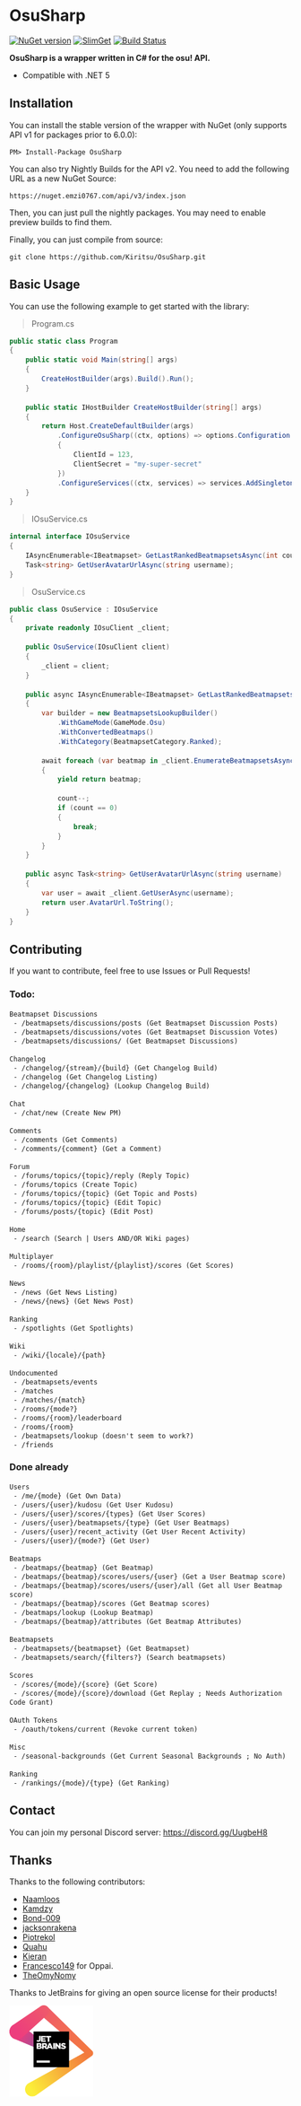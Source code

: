 # OsuSharp

[![NuGet version](https://badge.fury.io/nu/OsuSharp.svg)](https://badge.fury.io/nu/OsuSharp)
[![SlimGet](https://img.shields.io/badge/dynamic/json.svg?color=blue&label=slimget&query=%24.items%5B-1%3A%5D.upper&url=https%3A%2F%2Fnuget.emzi0767.com%2Fapi%2Fv3%2Fregistration%2FSemVer2%2Fosusharp%2Findex.json)](https://nuget.emzi0767.com/gallery/search?q=OsuSharp&pre=true)
[![Build Status](https://dev.azure.com/allanmercou/OsuSharp/_apis/build/status/Kiritsu.OsuSharp?branchName=feature%2Fapi-v2)](https://dev.azure.com/allanmercou/OsuSharp/_build/latest?definitionId=11&branchName=feature%2Fapi-v2)

**OsuSharp is a wrapper written in C# for the osu! API.**

- Compatible with .NET 5

## Installation

You can install the stable version of the wrapper with NuGet (only supports API v1 for packages prior to 6.0.0):

```
PM> Install-Package OsuSharp
```

You can also try Nightly Builds for the API v2. You need to add the following URL as a new NuGet Source:

```
​https://nuget.emzi0767.com/api/v3/index.json
```

Then, you can just pull the nightly packages. You may need to enable preview builds to find them.

Finally, you can just compile from source:

```git
git clone https://github.com/Kiritsu/OsuSharp.git
```

## Basic Usage

You can use the following example to get started with the library:

> Program.cs

```cs
public static class Program
{
    public static void Main(string[] args)
    {
        CreateHostBuilder(args).Build().Run();
    }

    public static IHostBuilder CreateHostBuilder(string[] args)
    {
        return Host.CreateDefaultBuilder(args)
            .ConfigureOsuSharp((ctx, options) => options.Configuration = new OsuClientConfiguration
            {
                ClientId = 123,
                ClientSecret = "my-super-secret"
            })
            .ConfigureServices((ctx, services) => services.AddSingleton<IOsuService, OsuService>());
    }
}
```

> IOsuService.cs

```cs
internal interface IOsuService
{
    IAsyncEnumerable<IBeatmapset> GetLastRankedBeatmapsetsAsync(int count);
    Task<string> GetUserAvatarUrlAsync(string username);
}
```

> OsuService.cs

```cs
public class OsuService : IOsuService
{
    private readonly IOsuClient _client;

    public OsuService(IOsuClient client)
    {
        _client = client;
    }

    public async IAsyncEnumerable<IBeatmapset> GetLastRankedBeatmapsetsAsync(int count)
    {
        var builder = new BeatmapsetsLookupBuilder()
            .WithGameMode(GameMode.Osu)
            .WithConvertedBeatmaps()
            .WithCategory(BeatmapsetCategory.Ranked);

        await foreach (var beatmap in _client.EnumerateBeatmapsetsAsync(builder, BeatmapSorting.Ranked_Desc))
        {
            yield return beatmap;

            count--;
            if (count == 0)
            {
                break;
            }
        }
    }

    public async Task<string> GetUserAvatarUrlAsync(string username)
    {
        var user = await _client.GetUserAsync(username);
        return user.AvatarUrl.ToString();
    }
}
```

## Contributing

If you want to contribute, feel free to use Issues or Pull Requests!

### Todo: 
```
Beatmapset Discussions
 - /beatmapsets/discussions/posts (Get Beatmapset Discussion Posts)
 - /beatmapsets/discussions/votes (Get Beatmapset Discussion Votes)
 - /beatmapsets/discussions/ (Get Beatmapset Discussions)

Changelog
 - /changelog/{stream}/{build} (Get Changelog Build)
 - /changelog (Get Changelog Listing)
 - /changelog/{changelog} (Lookup Changelog Build)

Chat
 - /chat/new (Create New PM)

Comments
 - /comments (Get Comments)
 - /comments/{comment} (Get a Comment)

Forum
 - /forums/topics/{topic}/reply (Reply Topic)
 - /forums/topics (Create Topic)
 - /forums/topics/{topic} (Get Topic and Posts)
 - /forums/topics/{topic} (Edit Topic)
 - /forums/posts/{topic} (Edit Post)

Home
 - /search (Search | Users AND/OR Wiki pages) 

Multiplayer
 - /rooms/{room}/playlist/{playlist}/scores (Get Scores)

News
 - /news (Get News Listing)
 - /news/{news} (Get News Post)

Ranking
 - /spotlights (Get Spotlights)

Wiki
 - /wiki/{locale}/{path}

Undocumented
 - /beatmapsets/events
 - /matches
 - /matches/{match}
 - /rooms/{mode?}
 - /rooms/{room}/leaderboard
 - /rooms/{room}
 - /beatmapsets/lookup (doesn't seem to work?)
 - /friends
```

### Done already
```
Users
 - /me/{mode} (Get Own Data)
 - /users/{user}/kudosu (Get User Kudosu)
 - /users/{user}/scores/{types} (Get User Scores)
 - /users/{user}/beatmapsets/{type} (Get User Beatmaps)
 - /users/{user}/recent_activity (Get User Recent Activity)
 - /users/{user}/{mode?} (Get User)

Beatmaps
 - /beatmaps/{beatmap} (Get Beatmap)
 - /beatmaps/{beatmap}/scores/users/{user} (Get a User Beatmap score)
 - /beatmaps/{beatmap}/scores/users/{user}/all (Get all User Beatmap score)
 - /beatmaps/{beatmap}/scores (Get Beatmap scores)
 - /beatmaps/lookup (Lookup Beatmap)
 - /beatmaps/{beatmap}/attributes (Get Beatmap Attributes)

Beatmapsets
 - /beatmapsets/{beatmapset} (Get Beatmapset)
 - /beatmapsets/search/{filters?} (Search beatmapsets)

Scores
 - /scores/{mode}/{score} (Get Score)
 - /scores/{mode}/{score}/download (Get Replay ; Needs Authorization Code Grant)

OAuth Tokens
 - /oauth/tokens/current (Revoke current token)

Misc
 - /seasonal-backgrounds (Get Current Seasonal Backgrounds ; No Auth)

Ranking
 - /rankings/{mode}/{type} (Get Ranking)
```

## Contact

You can join my personal Discord server: https://discord.gg/UugbeH8

## Thanks

Thanks to the following contributors: 
- [Naamloos](https://github.com/Naamloos)
- [Kamdzy](https://github.com/Kamdzy)
- [Bond-009](https://github.com/Bond-009)
- [jacksonrakena](https://github.com/jacksonrakena)
- [Piotrekol](https://github.com/Piotrekol)
- [Quahu](https://github.com/Quahu)
- [Kieran](https://github.com/k-boyle)
- [Francesco149](https://github.com/Francesco149) for Oppai.
- [TheOmyNomy](https://github.com/TheOmyNomy)

Thanks to JetBrains for giving an open source license for their products!

<a href="https://www.jetbrains.com/?from=jensyl"><img src="imgs/jetbrains.svg" alt="JetBrains IDEs" width="150px"></img></a>
